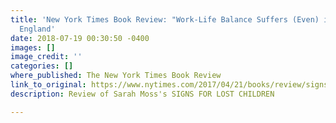 ```yaml
---
title: 'New York Times Book Review: "Work-Life Balance Suffers (Even) in Victorian
  England'
date: 2018-07-19 00:30:50 -0400
images: []
image_credit: ''
categories: []
where_published: The New York Times Book Review
link_to_original: https://www.nytimes.com/2017/04/21/books/review/signs-for-lost-children-sarah-moss.html
description: Review of Sarah Moss's SIGNS FOR LOST CHILDREN

---
```

